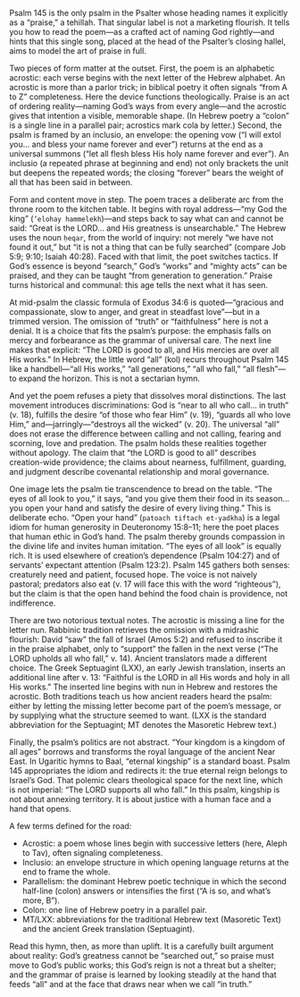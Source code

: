 Psalm 145 is the only psalm in the Psalter whose heading names it explicitly as a “praise,” a tehillah. That singular label is not a marketing flourish. It tells you how to read the poem—as a crafted act of naming God rightly—and hints that this single song, placed at the head of the Psalter’s closing hallel, aims to model the art of praise in full.

Two pieces of form matter at the outset. First, the poem is an alphabetic acrostic: each verse begins with the next letter of the Hebrew alphabet. An acrostic is more than a parlor trick; in biblical poetry it often signals “from A to Z” completeness. Here the device functions theologically. Praise is an act of ordering reality—naming God’s ways from every angle—and the acrostic gives that intention a visible, memorable shape. (In Hebrew poetry a “colon” is a single line in a parallel pair; acrostics mark cola by letter.) Second, the psalm is framed by an inclusio, an envelope: the opening vow (“I will extol you… and bless your name forever and ever”) returns at the end as a universal summons (“let all flesh bless His holy name forever and ever”). An inclusio (a repeated phrase at beginning and end) not only brackets the unit but deepens the repeated words; the closing “forever” bears the weight of all that has been said in between.

Form and content move in step. The poem traces a deliberate arc from the throne room to the kitchen table. It begins with royal address—“my God the king” (`’elohay hammelekh`)—and steps back to say what can and cannot be said: “Great is the LORD… and His greatness is unsearchable.” The Hebrew uses the noun `ḥeqar`, from the world of inquiry: not merely “we have not found it out,” but “it is not a thing that can be fully searched” (compare Job 5:9; 9:10; Isaiah 40:28). Faced with that limit, the poet switches tactics. If God’s essence is beyond “search,” God’s “works” and “mighty acts” can be praised, and they can be taught “from generation to generation.” Praise turns historical and communal: this age tells the next what it has seen.

At mid-psalm the classic formula of Exodus 34:6 is quoted—“gracious and compassionate, slow to anger, and great in steadfast love”—but in a trimmed version. The omission of “truth” or “faithfulness” here is not a denial. It is a choice that fits the psalm’s purpose: the emphasis falls on mercy and forbearance as the grammar of universal care. The next line makes that explicit: “The LORD is good to all, and His mercies are over all His works.” In Hebrew, the little word “all” (kol) recurs throughout Psalm 145 like a handbell—“all His works,” “all generations,” “all who fall,” “all flesh”—to expand the horizon. This is not a sectarian hymn.

And yet the poem refuses a piety that dissolves moral distinctions. The last movement introduces discriminations: God is “near to all who call… in truth” (v. 18), fulfills the desire “of those who fear Him” (v. 19), “guards all who love Him,” and—jarringly—“destroys all the wicked” (v. 20). The universal “all” does not erase the difference between calling and not calling, fearing and scorning, love and predation. The psalm holds these realities together without apology. The claim that “the LORD is good to all” describes creation-wide providence; the claims about nearness, fulfillment, guarding, and judgment describe covenantal relationship and moral governance.

One image lets the psalm tie transcendence to bread on the table. “The eyes of all look to you,” it says, “and you give them their food in its season… you open your hand and satisfy the desire of every living thing.” This is deliberate echo. “Open your hand” (`patoach tiftach et-yadkha`) is a legal idiom for human generosity in Deuteronomy 15:8–11; here the poet places that human ethic in God’s hand. The psalm thereby grounds compassion in the divine life and invites human imitation. “The eyes of all look” is equally rich. It is used elsewhere of creation’s dependence (Psalm 104:27) and of servants’ expectant attention (Psalm 123:2). Psalm 145 gathers both senses: creaturely need and patient, focused hope. The voice is not naively pastoral; predators also eat (v. 17 will face this with the word “righteous”), but the claim is that the open hand behind the food chain is providence, not indifference.

There are two notorious textual notes. The acrostic is missing a line for the letter nun. Rabbinic tradition retrieves the omission with a midrashic flourish: David “saw” the fall of Israel (Amos 5:2) and refused to inscribe it in the praise alphabet, only to “support” the fallen in the next verse (“The LORD upholds all who fall,” v. 14). Ancient translators made a different choice. The Greek Septuagint (LXX), an early Jewish translation, inserts an additional line after v. 13: “Faithful is the LORD in all His words and holy in all His works.” The inserted line begins with nun in Hebrew and restores the acrostic. Both traditions teach us how ancient readers heard the psalm: either by letting the missing letter become part of the poem’s message, or by supplying what the structure seemed to want. (LXX is the standard abbreviation for the Septuagint; MT denotes the Masoretic Hebrew text.)

Finally, the psalm’s politics are not abstract. “Your kingdom is a kingdom of all ages” borrows and transforms the royal language of the ancient Near East. In Ugaritic hymns to Baal, “eternal kingship” is a standard boast. Psalm 145 appropriates the idiom and redirects it: the true eternal reign belongs to Israel’s God. That polemic clears theological space for the next line, which is not imperial: “The LORD supports all who fall.” In this psalm, kingship is not about annexing territory. It is about justice with a human face and a hand that opens.

A few terms defined for the road:
- Acrostic: a poem whose lines begin with successive letters (here, Aleph to Tav), often signaling completeness.
- Inclusio: an envelope structure in which opening language returns at the end to frame the whole.
- Parallelism: the dominant Hebrew poetic technique in which the second half-line (colon) answers or intensifies the first (“A is so, and what’s more, B”).
- Colon: one line of Hebrew poetry in a parallel pair.
- MT/LXX: abbreviations for the traditional Hebrew text (Masoretic Text) and the ancient Greek translation (Septuagint).

Read this hymn, then, as more than uplift. It is a carefully built argument about reality: God’s greatness cannot be “searched out,” so praise must move to God’s public works; this God’s reign is not a threat but a shelter; and the grammar of praise is learned by looking steadily at the hand that feeds “all” and at the face that draws near when we call “in truth.”